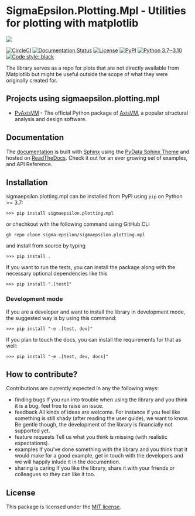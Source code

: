 # **SigmaEpsilon.Plotting.Mpl** - Utilities for plotting with matplotlib

![ ](logo.png)

[![CircleCI](https://dl.circleci.com/status-badge/img/gh/sigma-epsilon/sigmaepsilon.plotting.mpl/tree/main.svg?style=svg)](https://dl.circleci.com/status-badge/redirect/gh/sigma-epsilon/sigmaepsilon.plotting.mpl/tree/main)
[![Documentation Status](https://readthedocs.org/projects/sigmaepsilonplottingmpl/badge/?version=latest)](https://sigmaepsilonplottingmpl.readthedocs.io/en/latest/?badge=latest)
[![License](https://img.shields.io/badge/License-MIT-yellow.svg)](https://opensource.org/licenses/MIT)
[![PyPI](https://badge.fury.io/py/sigmaepsilon.plotting.mpl.svg)](https://pypi.org/project/sigmaepsilon.plotting.mpl)
[![Python 3.7‒3.10](https://img.shields.io/badge/python-3.7%E2%80%923.10-blue)](https://www.python.org)
[![Code style: black](https://img.shields.io/badge/code%20style-black-000000.svg)](https://github.com/psf/black)

The library serves as a repo for plots that are not directly available from Matplotlib but might be useful outside the scope of what they were originally created for.

## Projects using sigmaepsilon.plotting.mpl

* [PyAxisVM](https://github.com/AxisVM/pyaxisvm) - The official Python package of [AxisVM](https://axisvm.eu/), a popular structural analysis and design software.

## Documentation

The [documentation](https://sigmaepsilonplottingmpl.readthedocs.io/en/latest/) is built with [Sphinx](https://www.sphinx-doc.org/en/master/) using the [PyData Sphinx Theme](https://pydata-sphinx-theme.readthedocs.io/en/stable/index.html) and hosted on [ReadTheDocs](https://readthedocs.org/). Check it out for an ever growing set of examples, and API Reference.

## Installation

sigmaepsilon.plotting.mpl can be installed from PyPI using `pip` on Python >= 3.7:

```console
>>> pip install sigmaepsilon.plotting.mpl
```

or chechkout with the following command using GitHub CLI

```console
gh repo clone sigma-epsilon/sigmaepsilon.plotting.mpl
```

and install from source by typing

```console
>>> pip install .
```

If you want to run the tests, you can install the package along with the necessary optional dependencies like this

```console
>>> pip install ".[test]"
```

### Development mode

If you are a developer and want to install the library in development mode, the suggested way is by using this command:

```console
>>> pip install "-e .[test, dev]"
```

If you plan to touch the docs, you can install the requirements for that as well:

```console
>>> pip install "-e .[test, dev, docs]"
```

## How to contribute?

Contributions are currently expected in any the following ways:

* finding bugs
  If you run into trouble when using the library and you think it is a bug, feel free to raise an issue.
* feedback
  All kinds of ideas are welcome. For instance if you feel like something is still shady (after reading the user guide), we want to know. Be gentle though, the development of the library is financially not supported yet.
* feature requests
  Tell us what you think is missing (with realistic expectations).
* examples
  If you've done something with the library and you think that it would make for a good example, get in touch with the developers and we will happily inlude it in the documention.
* sharing is caring
  If you like the library, share it with your friends or colleagues so they can like it too.

## License

This package is licensed under the [MIT license](https://opensource.org/license/mit/).
